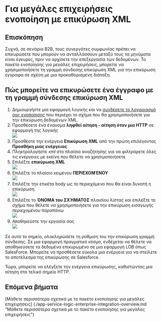 <properties 
    pageTitle="Επισκόπηση της επικύρωσης XML στο πακέτο ενοποίησης για μεγάλες επιχειρήσεις | Microsoft Azure εφαρμογής υπηρεσίας | Microsoft Azure" 
    description="Μάθετε πώς λειτουργεί η επικύρωση στις εφαρμογές πακέτο ενοποίησης για μεγάλες επιχειρήσεις και λογική" 
    services="logic-apps" 
    documentationCenter=".net,nodejs,java"
    authors="msftman" 
    manager="erikre" 
    editor="cgronlun"/>

<tags 
    ms.service="logic-apps" 
    ms.workload="integration" 
    ms.tgt_pltfrm="na" 
    ms.devlang="na" 
    ms.topic="article" 
    ms.date="07/08/2016" 
    ms.author="deonhe"/>

# <a name="enterprise-integration-with-xml-validation"></a>Για μεγάλες επιχειρήσεις ενοποίηση με επικύρωση XML

## <a name="overview"></a>Επισκόπηση
Συχνά, σε σενάρια B2B, τους συνεργάτες συμφωνίας πρέπει να επικυρώσετε που μπορούν να ανταλλάσσουν μεταξύ τους τα μηνύματα είναι έγκυρες, πριν να αρχίσετε την επεξεργασία των δεδομένων. Το πακέτο ενοποίησης για μεγάλες επιχειρήσεις, μπορείτε να χρησιμοποιήσετε τη γραμμή σύνδεσης επικύρωση XML για την επικύρωση έγγραφα σε σχέση με μια προκαθορισμένη διάταξη.  

## <a name="how-to-validate-a-document-with-the-xml-validation-connector"></a>Πώς μπορείτε να επικυρώσετε ένα έγγραφο με τη γραμμή σύνδεσης επικύρωση XML
1. Δημιουργήστε μια εφαρμογή λογικής και να [συνδέσετε το λογαριασμό σας ενοποίησης](./app-service-logic-enterprise-integration-accounts.md "Μάθετε πώς να σύνδεση ενός λογαριασμού ενοποίησης για μια εφαρμογή της λογικής") που περιέχει το σχήμα που θα χρησιμοποιήσετε για την επικύρωση δεδομένων XML.
2. Προσθέσετε ένα έναυσμα **ληφθεί αίτηση - αίτηση όταν μια HTTP** σε εφαρμογή της λογικής  
![](./media/app-service-logic-enterprise-integration-xml/xml-1.png)    
3. Προσθέστε την ενέργεια **Επικύρωση XML** από την πρώτη επιλέγοντας **Προσθήκη μιας ενέργειας**  
4. Πληκτρολογήστε *xml* στο πλαίσιο αναζήτησης για να φιλτράρετε όλες τις ενέργειες με εκείνη που θέλετε να χρησιμοποιήσετε 
5. Επιλέξτε **επικύρωση XML**     
![](./media/app-service-logic-enterprise-integration-xml/xml-2.png)   
6. Επιλέξτε το πλαίσιο κειμένου **ΠΕΡΙΕΧΟΜΈΝΟΥ**  
![](./media/app-service-logic-enterprise-integration-xml/xml-1-5.png)
7. Επιλέξτε την ετικέτα body ως το περιεχόμενο που θα είναι δυνατή η επικύρωση.   
![](./media/app-service-logic-enterprise-integration-xml/xml-3.png)  
8. Επιλέξτε το **ΌΝΟΜΑ του ΣΧΉΜΑΤΟΣ** πλαισίου λίστας και επιλέξτε το σχήμα που θέλετε να χρησιμοποιήσετε για την επικύρωση εισαγωγής *περιεχομένου* παραπάνω     
![](./media/app-service-logic-enterprise-integration-xml/xml-4.png) 
9. Αποθηκεύστε την εργασία σας  
![](./media/app-service-logic-enterprise-integration-xml/xml-5.png) 

Σε αυτό το σημείο, ολοκληρώσετε τη ρύθμιση του την επικύρωση γραμμή σύνδεσης. Σε μια εφαρμογή πραγματικό κόσμο, ενδέχεται να θέλετε να αποθηκεύσετε τα δεδομένα επικυρωμένο σε μια εφαρμογή LOB όπως SalesForce. Μπορείτε να προσθέσετε εύκολα μια ενέργεια για να στείλετε το αποτέλεσμα της επικύρωσης σε Salesforce. 

Τώρα, μπορείτε να ελέγξετε την ενέργεια επικύρωσης, καθιστώντας μια αίτηση στο τελικό σημείο HTTP.  

## <a name="next-steps"></a>Επόμενα βήματα

[Μάθετε περισσότερα σχετικά με το πακέτο ενοποίησης για μεγάλες επιχειρήσεις] (./app-service-logic-enterprise-integration-overview.md "Μάθετε περισσότερα σχετικά με το πακέτο ενοποίησης για μεγάλες επιχειρήσεις")   